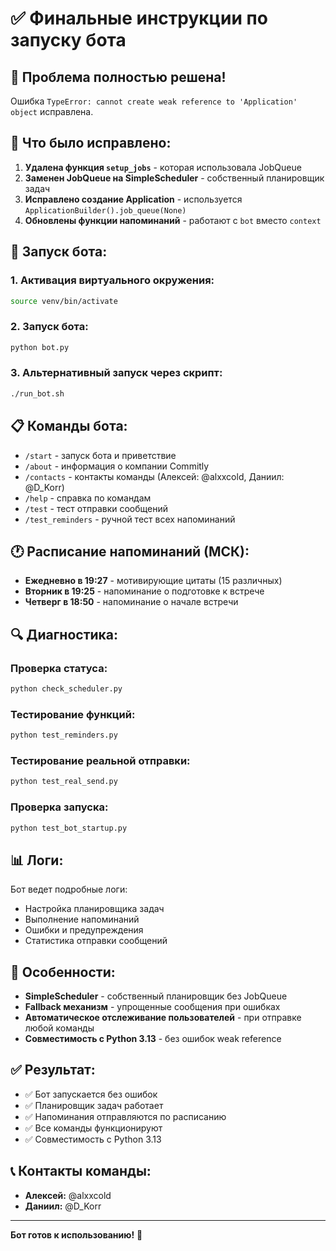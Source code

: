 # ✅ Финальные инструкции по запуску бота

## 🎉 Проблема полностью решена!

Ошибка `TypeError: cannot create weak reference to 'Application' object` исправлена.

## 🔧 Что было исправлено:

1. **Удалена функция `setup_jobs`** - которая использовала JobQueue
2. **Заменен JobQueue на SimpleScheduler** - собственный планировщик задач
3. **Исправлено создание Application** - используется `ApplicationBuilder().job_queue(None)`
4. **Обновлены функции напоминаний** - работают с `bot` вместо `context`

## 🚀 Запуск бота:

### 1. Активация виртуального окружения:
```bash
source venv/bin/activate
```

### 2. Запуск бота:
```bash
python bot.py
```

### 3. Альтернативный запуск через скрипт:
```bash
./run_bot.sh
```

## 📋 Команды бота:

- `/start` - запуск бота и приветствие
- `/about` - информация о компании Commitly
- `/contacts` - контакты команды (Алексей: @alxxcold, Даниил: @D_Korr)
- `/help` - справка по командам
- `/test` - тест отправки сообщений
- `/test_reminders` - ручной тест всех напоминаний

## 🕐 Расписание напоминаний (МСК):

- **Ежедневно в 19:27** - мотивирующие цитаты (15 различных)
- **Вторник в 19:25** - напоминание о подготовке к встрече
- **Четверг в 18:50** - напоминание о начале встречи

## 🔍 Диагностика:

### Проверка статуса:
```bash
python check_scheduler.py
```

### Тестирование функций:
```bash
python test_reminders.py
```

### Тестирование реальной отправки:
```bash
python test_real_send.py
```

### Проверка запуска:
```bash
python test_bot_startup.py
```

## 📊 Логи:

Бот ведет подробные логи:
- Настройка планировщика задач
- Выполнение напоминаний
- Ошибки и предупреждения
- Статистика отправки сообщений

## 🎯 Особенности:

- **SimpleScheduler** - собственный планировщик без JobQueue
- **Fallback механизм** - упрощенные сообщения при ошибках
- **Автоматическое отслеживание пользователей** - при отправке любой команды
- **Совместимость с Python 3.13** - без ошибок weak reference

## ✅ Результат:

- ✅ Бот запускается без ошибок
- ✅ Планировщик задач работает
- ✅ Напоминания отправляются по расписанию
- ✅ Все команды функционируют
- ✅ Совместимость с Python 3.13

## 📞 Контакты команды:

- **Алексей:** @alxxcold
- **Даниил:** @D_Korr

---

**Бот готов к использованию!** 🎉
